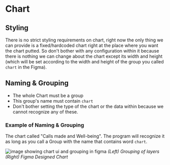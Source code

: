 # Chart

## Styling
There is no strict styling requirements on chart, right now the only thing we can provide is a fixed/hardcoded chart right at the place where you want the chart putted. So don't bother with any configuration within it because there is nothing we can change about the chart except its width and height (which will be set according to the width and height of the group you called `chart` in the Figma). 

## Naming & Grouping
* The whole Chart must be a group
* This group's name must contain `chart`
* Don't bother setting the type of the chart or the data within because we cannot recognize any of these.

### Example of Naming & Grouping
The chart called "Calls made and Well-being". The program will recognize it as long as you call a Group with the name that contains word `chart`.

![image showing chart ui and grouping in figma](https://github.com/ImagineThisNHS/ImagineThisNHS.github.io/blob/master/guidelines/assetsassets/chart.PNG)
_(Left) Grouping of layers (Right) Figma Designed Chart_
